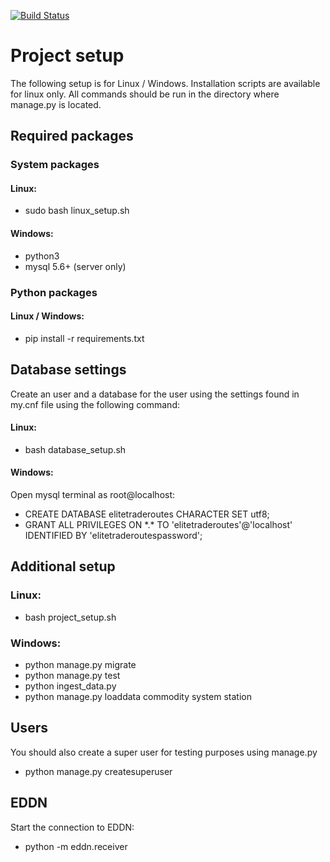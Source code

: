 [![Build Status](https://travis-ci.org/Jingyu-Yao/elitetraderoutes.svg?branch=master)](https://travis-ci.org/Jingyu-Yao/elitetraderoutes)
# Project setup

The following setup is for Linux / Windows. Installation scripts are available 
for linux only. All commands should be run in the directory where manage.py is located.

## Required packages

### System packages

#### Linux:

- sudo bash linux_setup.sh

#### Windows:

- python3
- mysql 5.6+ (server only)

### Python packages

#### Linux / Windows:

- pip install -r requirements.txt

## Database settings

Create an user and a database for the user using the settings found in my.cnf file using the following command:

#### Linux:

- bash database_setup.sh

#### Windows:

Open mysql terminal as root@localhost:

- CREATE DATABASE elitetraderoutes CHARACTER SET utf8;
- GRANT ALL PRIVILEGES ON \*.\* TO 'elitetraderoutes'@'localhost' IDENTIFIED BY 'elitetraderoutespassword';

## Additional setup

### Linux:

- bash project_setup.sh

### Windows:

- python manage.py migrate
- python manage.py test
- python ingest_data.py
- python manage.py loaddata commodity system station

## Users

You should also create a super user for testing purposes using manage.py

- python manage.py createsuperuser

## EDDN

Start the connection to EDDN:

- python -m eddn.receiver
